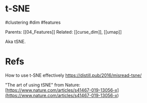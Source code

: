 # t-SNE

#clustering #dim #features

Parents: [[04_Features]]
Related: [[curse_dim]], [[umap]]

Aka tSNE.

# Refs

How to use t-SNE effectively
https://distill.pub/2016/misread-tsne/

"The art of using tSNE" from Nature:
[https://www.nature.com/articles/s41467-019-13056-x](<https://www.nature.com/articles/s41467-019-13056-x>)